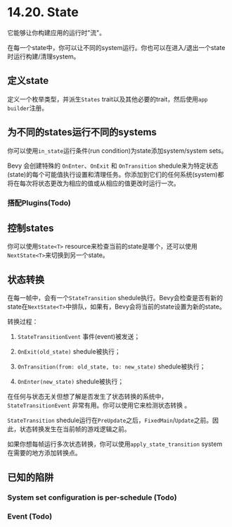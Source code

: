 # 14.20. State

它能够让你构建应用的运行时"流"。

在每一个state中，你可以让不同的system运行。你也可以在进入/退出一个state时运行构建/清理system。

## 定义state

定义一个枚举类型，并派生`States` trait以及其他必要的trait，然后使用`app builder`注册。

## 为不同的states运行不同的systems

你可以使用`in_state`运行条件(run condition)为state添加system/system sets。

Bevy 会创建特殊的 `OnEnter`、`OnExit` 和 `OnTransition` shedule来为特定状态(state)的每个可能值执行设置和清理任务。你添加到它们的任何系统(system)都将在每次将状态更改为相应的值或从相应的值更改时运行一次。

### 搭配Plugins(Todo)

## 控制states

你可以使用`State<T>` resource来检查当前的state是哪个，还可以使用`NextState<T>`来切换到另一个state。

## 状态转换

在每一帧中，会有一个`StateTransition` shedule执行。Bevy会检查是否有新的state在`NextState<T>`中排队，如果有，Bevy会将当前的state设置为新的state。

转换过程：
1. `StateTransitionEvent` 事件(event)被发送；

2. `OnExit(old_state)` shedule被执行；

3. `OnTransition(from: old_state, to: new_state)` shedule被执行；

4. `OnEnter(new_state)` shedule被执行；


在任何与状态无关但想了解是否发生了状态转换的系统中，`StateTransitionEvent` 非常有用。你可以使用它来检测状态转换 。

`StateTransition` shedule运行在`PreUpdate`之后，`FixedMain`/`Update`之前。因此，状态转换发生在当前帧的游戏逻辑之前。

如果你想每帧运行多次状态转换，你可以使用`apply_state_transition` system 在需要的地方添加转换点。


## 已知的陷阱

### System set configuration is per-schedule (Todo)

### Event (Todo)